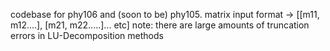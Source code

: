 codebase for phy106 and (soon to be) phy105.
matrix input format -> [[m11, m12....], [m21, m22.....]... etc]
note: there are large amounts of truncation errors in LU-Decomposition methods